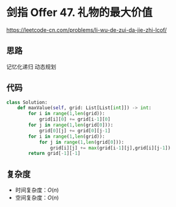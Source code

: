    
# 剑指 Offer 47. 礼物的最大价值
https://leetcode-cn.com/problems/li-wu-de-zui-da-jie-zhi-lcof/
## 思路
记忆化递归 动态规划
## 代码
```python
class Solution:
    def maxValue(self, grid: List[List[int]]) -> int:
        for i in range(1,len(grid)):
            grid[i][0] += grid[i-1][0]
        for j in range(1,len(grid[0])):
            grid[0][j] += grid[0][j-1]
        for i in range(1,len(grid)):
            for j in range(1,len(grid[0])):
                grid[i][j] += max(grid[i-1][j],grid[i][j-1])
        return grid[-1][-1]
```
## 复杂度
- 时间复杂度：$O(n)$ 
- 空间复杂度：$O(n)$